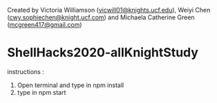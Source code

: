 Created by Victoria Williamson (vicwill01@knights.ucf.edu), Weiyi Chen (cwy.sophiechen@knight.ucf.com) and Michaela Catherine Green (mcgreen417@gmail.com)

# ShellHacks2020-allKnightStudy
instructions :
1. Open terminal and type in npm install
2. type in npm start
